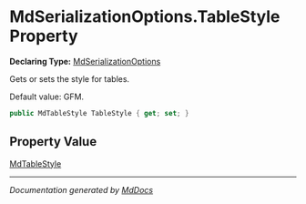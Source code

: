# MdSerializationOptions.TableStyle Property

**Declaring Type:** [MdSerializationOptions](../index.md)

Gets or sets the style for tables.

Default value: GFM.

```csharp
public MdTableStyle TableStyle { get; set; }
```

## Property Value

[MdTableStyle](../../MdTableStyle/index.md)

___

*Documentation generated by [MdDocs](https://github.com/ap0llo/mddocs)*
